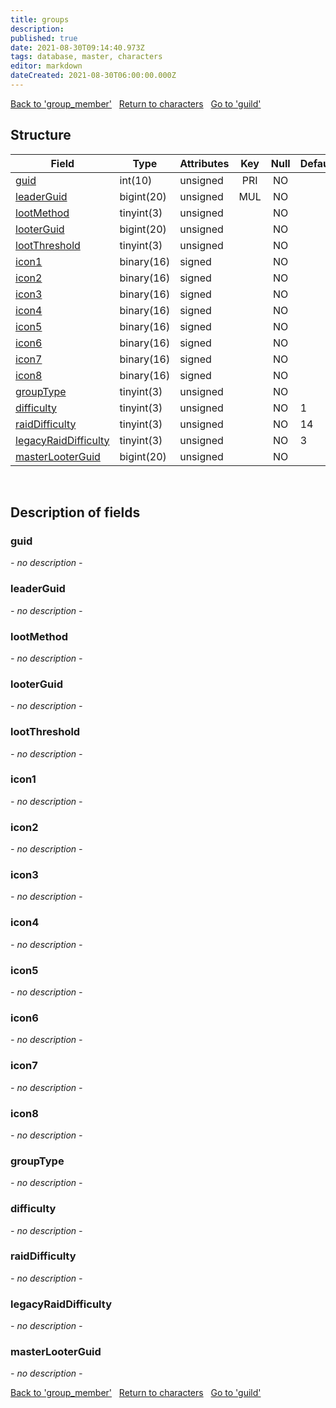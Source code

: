 ```yaml
---
title: groups
description: 
published: true
date: 2021-08-30T09:14:40.973Z
tags: database, master, characters
editor: markdown
dateCreated: 2021-08-30T06:00:00.000Z
---
```


<a href="https://dev.trinitycore.info/en/database/master/characters/group_member" class="mt-5 v-btn v-btn--depressed v-btn--flat v-btn--outlined theme--light v-size--default darkblue--text text--lighten-3"><span class="v-btn__content"><i aria-hidden="true" class="v-icon notranslate v-icon--left mdi mdi-arrow-left theme--light"></i><span>Back to 'group_member'</span></span></a>&nbsp;&nbsp;&nbsp;<a href="https://dev.trinitycore.info/en/database/master/characters/home" class="mt-5 v-btn v-btn--depressed v-btn--flat v-btn--outlined theme--light v-size--default darkblue--text text--lighten-3"><span class="v-btn__content"><i aria-hidden="true" class="v-icon notranslate v-icon--left mdi mdi-home-outline theme--light"></i><span>Return to characters</span></span></a>&nbsp;&nbsp;&nbsp;<a href="https://dev.trinitycore.info/en/database/master/characters/guild" class="mt-5 v-btn v-btn--depressed v-btn--flat v-btn--outlined theme--light v-size--default darkblue--text text--lighten-3"><span class="v-btn__content"><span>Go to 'guild'</span><i aria-hidden="true" class="v-icon notranslate v-icon--right mdi mdi-arrow-right theme--light"></i></span></a>

## Structure

| Field | Type | Attributes | Key | Null | Default | Extra | Comment |
| --- | --- | --- | :---: | :---: | --- | --- | --- |
| [guid](#guid) | int(10) | unsigned | PRI | NO |  |  |  |
| [leaderGuid](#leaderGuid) | bigint(20) | unsigned | MUL | NO |  |  |  |
| [lootMethod](#lootMethod) | tinyint(3) | unsigned |  | NO |  |  |  |
| [looterGuid](#looterGuid) | bigint(20) | unsigned |  | NO |  |  |  |
| [lootThreshold](#lootThreshold) | tinyint(3) | unsigned |  | NO |  |  |  |
| [icon1](#icon1) | binary(16) | signed |  | NO |  |  |  |
| [icon2](#icon2) | binary(16) | signed |  | NO |  |  |  |
| [icon3](#icon3) | binary(16) | signed |  | NO |  |  |  |
| [icon4](#icon4) | binary(16) | signed |  | NO |  |  |  |
| [icon5](#icon5) | binary(16) | signed |  | NO |  |  |  |
| [icon6](#icon6) | binary(16) | signed |  | NO |  |  |  |
| [icon7](#icon7) | binary(16) | signed |  | NO |  |  |  |
| [icon8](#icon8) | binary(16) | signed |  | NO |  |  |  |
| [groupType](#groupType) | tinyint(3) | unsigned |  | NO |  |  |  |
| [difficulty](#difficulty) | tinyint(3) | unsigned |  | NO | 1 |  |  |
| [raidDifficulty](#raidDifficulty) | tinyint(3) | unsigned |  | NO | 14 |  |  |
| [legacyRaidDifficulty](#legacyRaidDifficulty) | tinyint(3) | unsigned |  | NO | 3 |  |  |
| [masterLooterGuid](#masterLooterGuid) | bigint(20) | unsigned |  | NO |  |  |  |
&nbsp;
## Description of fields

### guid
*- no description -*
&nbsp;

### leaderGuid
*- no description -*
&nbsp;

### lootMethod
*- no description -*
&nbsp;

### looterGuid
*- no description -*
&nbsp;

### lootThreshold
*- no description -*
&nbsp;

### icon1
*- no description -*
&nbsp;

### icon2
*- no description -*
&nbsp;

### icon3
*- no description -*
&nbsp;

### icon4
*- no description -*
&nbsp;

### icon5
*- no description -*
&nbsp;

### icon6
*- no description -*
&nbsp;

### icon7
*- no description -*
&nbsp;

### icon8
*- no description -*
&nbsp;

### groupType
*- no description -*
&nbsp;

### difficulty
*- no description -*
&nbsp;

### raidDifficulty
*- no description -*
&nbsp;

### legacyRaidDifficulty
*- no description -*
&nbsp;

### masterLooterGuid
*- no description -*
&nbsp;

<a href="https://dev.trinitycore.info/en/database/master/characters/group_member" class="mt-5 v-btn v-btn--depressed v-btn--flat v-btn--outlined theme--light v-size--default darkblue--text text--lighten-3"><span class="v-btn__content"><i aria-hidden="true" class="v-icon notranslate v-icon--left mdi mdi-arrow-left theme--light"></i><span>Back to 'group_member'</span></span></a>&nbsp;&nbsp;&nbsp;<a href="https://dev.trinitycore.info/en/database/master/characters/home" class="mt-5 v-btn v-btn--depressed v-btn--flat v-btn--outlined theme--light v-size--default darkblue--text text--lighten-3"><span class="v-btn__content"><i aria-hidden="true" class="v-icon notranslate v-icon--left mdi mdi-home-outline theme--light"></i><span>Return to characters</span></span></a>&nbsp;&nbsp;&nbsp;<a href="https://dev.trinitycore.info/en/database/master/characters/guild" class="mt-5 v-btn v-btn--depressed v-btn--flat v-btn--outlined theme--light v-size--default darkblue--text text--lighten-3"><span class="v-btn__content"><span>Go to 'guild'</span><i aria-hidden="true" class="v-icon notranslate v-icon--right mdi mdi-arrow-right theme--light"></i></span></a>

